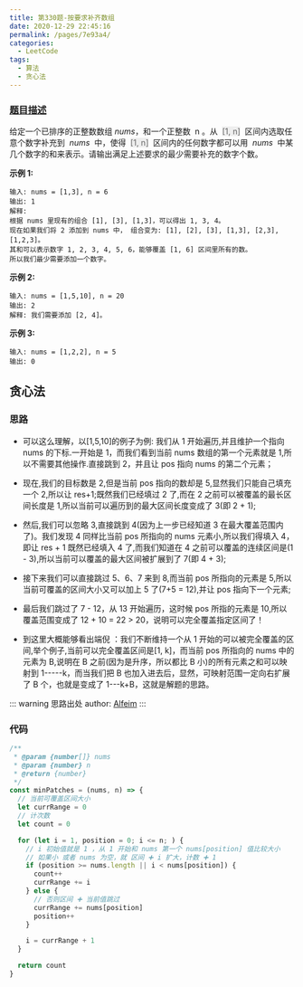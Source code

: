 ```yaml
---
title: 第330题-按要求补齐数组
date: 2020-12-29 22:45:16
permalink: /pages/7e93a4/
categories:
  - LeetCode
tags:
  - 算法
  - 贪心法
---
```


### [题目描述](https://leetcode-cn.com/problems/patching-array/)

给定一个已排序的正整数数组 _nums_，和一个正整数  n 。从  <font style="background: #eee; color: #666;">[1, n]</font>  区间内选取任意个数字补充到  *nums*  中，使得  <font style="background: #eee; color: #666;">[1, n]</font>  区间内的任何数字都可以用  *nums*  中某几个数字的和来表示。请输出满足上述要求的最少需要补充的数字个数。

**示例 1:**

```
输入: nums = [1,3], n = 6
输出: 1
解释:
根据 nums 里现有的组合 [1], [3], [1,3]，可以得出 1, 3, 4。
现在如果我们将 2 添加到 nums 中， 组合变为: [1], [2], [3], [1,3], [2,3], [1,2,3]。
其和可以表示数字 1, 2, 3, 4, 5, 6，能够覆盖 [1, 6] 区间里所有的数。
所以我们最少需要添加一个数字。
```

<!-- more -->

**示例 2:**

```
输入: nums = [1,5,10], n = 20
输出: 2
解释: 我们需要添加 [2, 4]。
```

**示例 3:**

```
输入: nums = [1,2,2], n = 5
输出: 0
```

## 贪心法

### 思路

- 可以这么理解，以[1,5,10]的例子为例: 我们从 1 开始遍历,并且维护一个指向 nums 的下标.一开始是 1，而我们看到当前 nums 数组的第一个元素就是 1,所以不需要其他操作.直接跳到 2，并且让 pos 指向 nums 的第二个元素；

- 现在,我们的目标数是 2,但是当前 pos 指向的数却是 5,显然我们只能自己填充一个 2,所以让 res+1;既然我们已经填过 2 了,而在 2 之前可以被覆盖的最长区间长度是 1,所以当前可以遍历到的最大区间长度变成了 3(即 2 + 1);

- 然后,我们可以忽略 3,直接跳到 4(因为上一步已经知道 3 在最大覆盖范围内了)。我们发现 4 同样比当前 pos 所指向的 nums 元素小,所以我们得填入 4，即让 res + 1 既然已经填入 4 了,而我们知道在 4 之前可以覆盖的连续区间是(1 - 3),所以当前可以覆盖的最大区间被扩展到了 7(即 4 + 3);

- 接下来我们可以直接跳过 5、6、7 来到 8,而当前 pos 所指向的元素是 5,所以当前可覆盖的区间大小又可以加上 5 了(7+5 = 12),并让 pos 指向下一个元素;

- 最后我们跳过了 7 - 12，从 13 开始遍历，这时候 pos 所指的元素是 10,所以覆盖范围变成了 12 + 10 = 22 > 20，说明可以完全覆盖指定区间了！

- 到这里大概能够看出端倪 ：我们不断维持一个从 1 开始的可以被完全覆盖的区间,举个例子,当前可以完全覆盖区间是[1, k]，而当前 pos 所指向的 nums 中的元素为 B,说明在 B 之前(因为是升序，所以都比 B 小)的所有元素之和可以映射到 1-----k，而当我们把 B 也加入进去后，显然，可映射范围一定向右扩展了 B 个，也就是变成了 1---k+B，这就是解题的思路。

::: warning 思路出处
author: [Alfeim](https://leetcode-cn.com/problems/patching-array/comments/118490)
:::

### 代码

```JavaScript
/**
 * @param {number[]} nums
 * @param {number} n
 * @return {number}
 */
const minPatches = (nums, n) => {
  // 当前可覆盖区间大小
  let currRange = 0
  // 计次数
  let count = 0

  for (let i = 1, position = 0; i <= n; ) {
    // i 初始值就是 1 ，从 1 开始和 nums 第一个 nums[position] 值比较大小
    // 如果小 或者 nums 为空，就 区间 ➕ i 扩大，计数 ➕ 1
    if (position >= nums.length || i < nums[position]) {
      count++
      currRange += i
    } else {
      // 否则区间 ➕ 当前值跳过
      currRange += nums[position]
      position++
    }

    i = currRange + 1
  }

  return count
}
```

